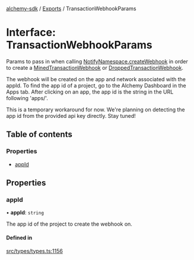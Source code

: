 [alchemy-sdk](../README.md) / [Exports](../modules.md) / TransactionWebhookParams

# Interface: TransactionWebhookParams

Params to pass in when calling [NotifyNamespace.createWebhook](../classes/NotifyNamespace.md#createwebhook) in order
to create a [MinedTransactionWebhook](MinedTransactionWebhook.md) or [DroppedTransactionWebhook](DroppedTransactionWebhook.md).

The webhook will be created on the app and network associated with the appId.
To find the app id of a project, go to the Alchemy Dashboard in the Apps tab.
After clicking on an app, the app id is the string in the URL following 'apps/'.

This is a temporary workaround for now. We're planning on detecting the app
id from the provided api key directly. Stay tuned!

## Table of contents

### Properties

- [appId](TransactionWebhookParams.md#appid)

## Properties

### appId

• **appId**: `string`

The app id of the project to create the webhook on.

#### Defined in

[src/types/types.ts:1156](https://github.com/alchemyplatform/alchemy-sdk-js/blob/70f9997/src/types/types.ts#L1156)
